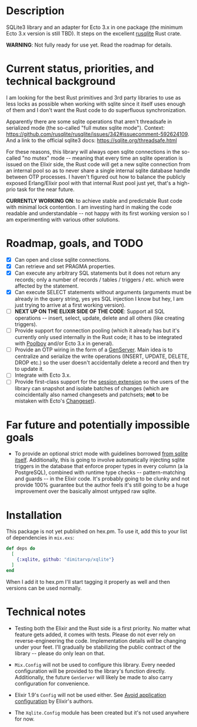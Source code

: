 # Description

SQLite3 library and an adapter for Ecto 3.x in one package (the minimum Ecto 3.x version is still TBD). It steps on the excellent [rusqlite](https://crates.io/crates/rusqlite) Rust crate.

**WARNING**: Not fully ready for use yet. Read the roadmap for details.

# Current status, priorities, and technical background

I am looking for the best Rust primitives and 3rd party libraries to use as less locks as possible when working with sqlite since it itself uses enough of them and I don't want the Rust code to do superfluous synchronization.

Apparently there are some sqlite operations that aren't threadsafe in serialized mode (the so-called "full mutex sqlite mode"). Context: https://github.com/rusqlite/rusqlite/issues/342#issuecomment-592624109. And a link to the official sqlite3 docs: https://sqlite.org/threadsafe.html

For these reasons, this library will always open sqlite connections in the so-called "no mutex" mode -- meaning that every time an sqlite operation is issued on the Elixir side, the Rust code will get a new sqlite connection from an internal pool so as to never share a single internal sqlite database handle between OTP processes. I haven't figured out how to balance the publicly exposed Erlang/Elixir pool with that internal Rust pool just yet, that's a high-prio task for the near future.

**CURRENTLY WORKING ON**: to achieve stable and predictable Rust code with minimal lock contention. I am investing hard in making the code readable and understandable -- not happy with its first working version so I am experimenting with various other solutions.

# Roadmap, goals, and TODO

- [x] Can open and close sqlite connections.
- [x] Can retrieve and set PRAGMA properties.
- [x] Can execute any arbitrary SQL statements but it does not return any records; only a number of records / tables / triggers / etc. which were affected by the statement.
- [x] Can execute SELECT statements without arguments (arguments must be already in the query string, yes yes SQL injection I know but hey, I am just trying to arrive at a first working version).
- [ ] **NEXT UP ON THE ELIXIR SIDE OF THE CODE**: Support all SQL operations -- insert, select, update, delete and all others (like creating triggers).
- [ ] Provide support for connection pooling (which it already has but it's currently only used internally in the Rust code; it has to be integrated with [Poolboy](https://github.com/devinus/poolboy) and/or Ecto 3.x in general).
- [ ] Provide an OTP wiring in the form of a [GenServer](https://hexdocs.pm/elixir/GenServer.html). Main idea is to centralize and serialize the write operations (INSERT, UPDATE, DELETE, DROP etc.) so the user doesn't accidentally delete a record and then try to update it.
- [ ] Integrate with Ecto 3.x.
- [ ] Provide first-class support for the [session extension](https://www.sqlite.org/sessionintro.html) so the users of the library can snapshot and isolate batches of changes (which are coincidentally also named changesets and patchsets; **not** to be mistaken with Ecto's [Changeset](https://hexdocs.pm/ecto/Ecto.Changeset.html#content)).

# Far future and potentially impossible goals

- To provide an optional strict mode with guidelines borrowed [from sqlite itself](https://sqlite.org/src/wiki?name=StrictMode). Additionally, this is going to involve automatically injecting sqlite triggers in the database that enforce proper types in every column (a la PostgreSQL), combined with runtime type checks -- pattern-matching and guards -- in the Elixir code. It's probably going to be clunky and not provide 100% guarantee but the author feels it's still going to be a huge improvement over the basically almost untyped raw sqlite.

# Installation

This package is not yet published on hex.pm. To use it, add this to your list of dependencies in `mix.exs`:

```elixir
def deps do
  [
    {:xqlite, github: "dimitarvp/xqlite"}
  ]
end
```

When I add it to hex.pm I'll start tagging it properly as well and then versions can be used normally.

# Technical notes

- Testing both the Elixir and the Rust side is a first priority. No matter what feature gets added, it comes with tests. Please do not ever rely on reverse-engineering the code. Implementation details _will_ be changing under your feet. I'll gradually be stabilizing the public contract of the library -- please do only lean on that.

- `Mix.Config` will not be used to configure this library. Every needed configuration will be provided to the library's function directly. Additionally, the future `GenServer` will likely be made to also carry configuration for convenience.

- Elixir 1.9's `Config` will not be used either. See [Avoid application configuration](https://hexdocs.pm/elixir/library-guidelines.html#avoid-application-configuration) by Elixir's authors.

- The `Xqlite.Config` module has been created but it's not used anywhere for now.
